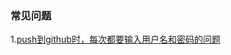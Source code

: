 
### 常见问题

1.[push到github时，每次都要输入用户名和密码的问题](https://blog.csdn.net/jiankeufo/article/details/54599473)
